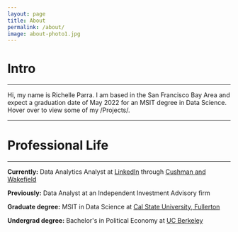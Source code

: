 ```yaml
---
layout: page
title: About
permalink: /about/
image: about-photo1.jpg
---
```

<h1>Intro</h1>
<hr>
Hi, my name is Richelle Parra. I am based in the San Francisco Bay Area and expect a graduation date of May 2022 for an MSIT degree in Data Science. Hover over to view some of my /Projects/.
<hr>
<h1>Professional Life</h1>
<hr>
<p><b>Currently:</b> Data Analytics Analyst at <a href="www.linkedin.com">LinkedIn</a> through <a href="https://www.linkedin.com/company/cushman-&-wakefield/">Cushman and Wakefield</a></p>

<p><b>Previously:</b> Data Analyst at an Independent Investment Advisory firm</p>

<p><b>Graduate degree:</b> MSIT in Data Science at <a href="https://business.fullerton.edu/Programs/Graduate">Cal State University, Fullerton</a></p>

<p><b>Undergrad degree:</b> Bachelor's in Political Economy at <a href="https://www.berkeley.edu">UC Berkeley</a></p>

